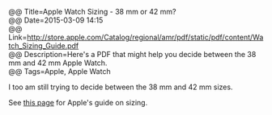 @@ Title=Apple Watch Sizing - 38 mm or 42 mm?  
@@ Date=2015-03-09 14:15  
@@ Link=http://store.apple.com/Catalog/regional/amr/pdf/static/pdf/content/Watch_Sizing_Guide.pdf  
@@ Description=Here's a PDF that might help you decide between the 38 mm and 42 mm Apple Watch.  
@@ Tags=Apple, Apple Watch  

I too am still trying to decide between the 38 mm and 42 mm sizes. 

See [this page][apple] for Apple's guide on sizing.

[apple]: http://store.apple.com/Catalog/regional/amr/pdf/static/pdf/content/Watch_Sizing_Guide.pdf